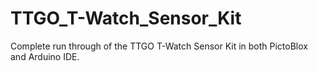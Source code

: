 # TTGO_T-Watch_Sensor_Kit
Complete run through of the TTGO T-Watch Sensor Kit in both PictoBlox and Arduino IDE.
